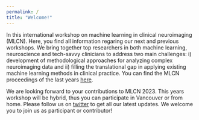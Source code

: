 ```yaml
---
permalink: /
title: "Welcome!"
---
```

In this international workshop on machine learning in clinical neuroimaging (MLCN). Here, you find all information regaring our next and previous workshops. We bring together top researchers in both machine learning, neuroscience and tech-savvy clinicians to address two main challenges: i) development of methodological approaches for analyzing complex neuroimaging data and ii) filling the translational gap in applying existing machine learning methods in clinical practice. You can find the MLCN proceedings of the last years [here](https://link.springer.com/conference/mlcn). 

We are looking forward to your contributions to MLCN 2023. This years workshop will be hybrid, thus you can participate in Vancouver or from home. Please follow us on [twitter](https://twitter.com/MLCNworkshop) to get all our latest updates. We welcome you to join us as participant or contributor!
